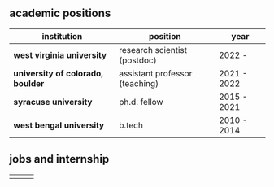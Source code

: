 ## academic positions

| institution  | position | year |
| ------------- | ------------- | ------------- |
|**west virginia university**|research scientist (postdoc)| 2022 - 
| **university of colorado, boulder**  | assistant professor (teaching)  | 2021 - 2022  |
| **syracuse university**  | ph.d. fellow  | 2015 - 2021  |
|**west bengal university**|b.tech|2010 - 2014|

## jobs and internship
||||
|-|-|-|
||||
